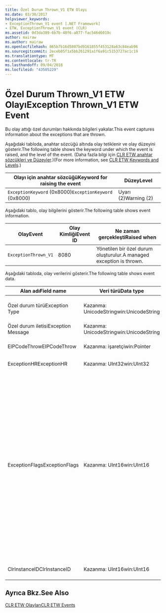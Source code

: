 ```yaml
---
title: Özel Durum Thrown_V1 ETW Olayı
ms.date: 03/30/2017
helpviewer_keywords:
- ExceptionThrown_V1 event [.NET Framework]
- ETW, ExceptionThrown_V1 event (CLR)
ms.assetid: 0d3da389-6b7b-40f6-a877-fac546d6019c
author: mairaw
ms.author: mairaw
ms.openlocfilehash: 865b7b16d5807bd9161855f453128a63c84eab96
ms.sourcegitcommit: 2eceb05f1a5bb261291a1f6a91c5153727ac1c19
ms.translationtype: MT
ms.contentlocale: tr-TR
ms.lasthandoff: 09/04/2018
ms.locfileid: "43505229"
---
```

# <a name="exception-thrownv1-etw-event"></a><span data-ttu-id="c5ae1-102">Özel Durum Thrown_V1 ETW Olayı</span><span class="sxs-lookup"><span data-stu-id="c5ae1-102">Exception Thrown_V1 ETW Event</span></span>
<span data-ttu-id="c5ae1-103">Bu olay attığı özel durumları hakkında bilgileri yakalar.</span><span class="sxs-lookup"><span data-stu-id="c5ae1-103">This event captures information about the exceptions that are thrown.</span></span>  
  
 <span data-ttu-id="c5ae1-104">Aşağıdaki tabloda, anahtar sözcüğü altında olay tetiklenir ve olay düzeyini gösterir.</span><span class="sxs-lookup"><span data-stu-id="c5ae1-104">The following table shows the keyword under which the event is raised, and the level of the event.</span></span> <span data-ttu-id="c5ae1-105">(Daha fazla bilgi için [CLR ETW anahtar sözcükleri ve Düzeyler](../../../docs/framework/performance/clr-etw-keywords-and-levels.md).)</span><span class="sxs-lookup"><span data-stu-id="c5ae1-105">(For more information, see [CLR ETW Keywords and Levels](../../../docs/framework/performance/clr-etw-keywords-and-levels.md).)</span></span>  
  
|<span data-ttu-id="c5ae1-106">Olayı için anahtar sözcüğü</span><span class="sxs-lookup"><span data-stu-id="c5ae1-106">Keyword for raising the event</span></span>|<span data-ttu-id="c5ae1-107">Düzey</span><span class="sxs-lookup"><span data-stu-id="c5ae1-107">Level</span></span>|  
|-----------------------------------|-----------|  
|<span data-ttu-id="c5ae1-108">`ExceptionKeyword` (0x8000)</span><span class="sxs-lookup"><span data-stu-id="c5ae1-108">`ExceptionKeyword` (0x8000)</span></span>|<span data-ttu-id="c5ae1-109">Uyarı (2)</span><span class="sxs-lookup"><span data-stu-id="c5ae1-109">Warning (2)</span></span>|  
  
 <span data-ttu-id="c5ae1-110">Aşağıdaki tablo, olay bilgilerini gösterir.</span><span class="sxs-lookup"><span data-stu-id="c5ae1-110">The following table shows event information.</span></span>  
  
|<span data-ttu-id="c5ae1-111">Olay</span><span class="sxs-lookup"><span data-stu-id="c5ae1-111">Event</span></span>|<span data-ttu-id="c5ae1-112">Olay Kimliği</span><span class="sxs-lookup"><span data-stu-id="c5ae1-112">Event ID</span></span>|<span data-ttu-id="c5ae1-113">Ne zaman gerçekleşti</span><span class="sxs-lookup"><span data-stu-id="c5ae1-113">Raised when</span></span>|  
|-----------|--------------|-----------------|  
|`ExceptionThrown_V1`|<span data-ttu-id="c5ae1-114">80</span><span class="sxs-lookup"><span data-stu-id="c5ae1-114">80</span></span>|<span data-ttu-id="c5ae1-115">Yönetilen bir özel durum oluşturulur.</span><span class="sxs-lookup"><span data-stu-id="c5ae1-115">A managed exception is thrown.</span></span>|  
  
 <span data-ttu-id="c5ae1-116">Aşağıdaki tabloda, olay verilerini gösterir.</span><span class="sxs-lookup"><span data-stu-id="c5ae1-116">The following table shows event data.</span></span>  
  
|<span data-ttu-id="c5ae1-117">Alan adı</span><span class="sxs-lookup"><span data-stu-id="c5ae1-117">Field name</span></span>|<span data-ttu-id="c5ae1-118">Veri türü</span><span class="sxs-lookup"><span data-stu-id="c5ae1-118">Data type</span></span>|<span data-ttu-id="c5ae1-119">Açıklama</span><span class="sxs-lookup"><span data-stu-id="c5ae1-119">Description</span></span>|  
|----------------|---------------|-----------------|  
|<span data-ttu-id="c5ae1-120">Özel durum türü</span><span class="sxs-lookup"><span data-stu-id="c5ae1-120">Exception Type</span></span>|<span data-ttu-id="c5ae1-121">Kazanma: UnicodeString</span><span class="sxs-lookup"><span data-stu-id="c5ae1-121">win:UnicodeString</span></span>|<span data-ttu-id="c5ae1-122">Özel durumun türünü; Örneğin, `System.NullReferenceException`.</span><span class="sxs-lookup"><span data-stu-id="c5ae1-122">Type of the exception; for example, `System.NullReferenceException`.</span></span>|  
|<span data-ttu-id="c5ae1-123">Özel durum iletisi</span><span class="sxs-lookup"><span data-stu-id="c5ae1-123">Exception Message</span></span>|<span data-ttu-id="c5ae1-124">Kazanma: UnicodeString</span><span class="sxs-lookup"><span data-stu-id="c5ae1-124">win:UnicodeString</span></span>|<span data-ttu-id="c5ae1-125">Gerçek özel durum iletisi.</span><span class="sxs-lookup"><span data-stu-id="c5ae1-125">Actual exception message.</span></span>|  
|<span data-ttu-id="c5ae1-126">EIPCodeThrow</span><span class="sxs-lookup"><span data-stu-id="c5ae1-126">EIPCodeThrow</span></span>|<span data-ttu-id="c5ae1-127">Kazanma: işaretçi</span><span class="sxs-lookup"><span data-stu-id="c5ae1-127">win:Pointer</span></span>|<span data-ttu-id="c5ae1-128">Özel durum oluştuğu yönerge işaretçisi.</span><span class="sxs-lookup"><span data-stu-id="c5ae1-128">Instruction pointer where exception occurred.</span></span>|  
|<span data-ttu-id="c5ae1-129">ExceptionHR</span><span class="sxs-lookup"><span data-stu-id="c5ae1-129">ExceptionHR</span></span>|<span data-ttu-id="c5ae1-130">Kazanma: UInt32</span><span class="sxs-lookup"><span data-stu-id="c5ae1-130">win:UInt32</span></span>|<span data-ttu-id="c5ae1-131">Özel durum [HRESULT](https://go.microsoft.com/fwlink/?LinkId=179679).</span><span class="sxs-lookup"><span data-stu-id="c5ae1-131">Exception [HRESULT](https://go.microsoft.com/fwlink/?LinkId=179679).</span></span>|  
|<span data-ttu-id="c5ae1-132">ExceptionFlags</span><span class="sxs-lookup"><span data-stu-id="c5ae1-132">ExceptionFlags</span></span>|<span data-ttu-id="c5ae1-133">Kazanma: UInt16</span><span class="sxs-lookup"><span data-stu-id="c5ae1-133">win:UInt16</span></span>|<span data-ttu-id="c5ae1-134">0x01: HasInnerException (bkz [CLR ETW olaylarını](../../../docs/framework/performance/clr-etw-events.md) Visual Basic belgelerinde).</span><span class="sxs-lookup"><span data-stu-id="c5ae1-134">0x01: HasInnerException (see [CLR ETW Events](../../../docs/framework/performance/clr-etw-events.md) in the Visual Basic documentation).</span></span><br /><br /> <span data-ttu-id="c5ae1-135">0x02: IsNestedException.</span><span class="sxs-lookup"><span data-stu-id="c5ae1-135">0x02: IsNestedException.</span></span><br /><br /> <span data-ttu-id="c5ae1-136">0x04: IsRethrownException.</span><span class="sxs-lookup"><span data-stu-id="c5ae1-136">0x04: IsRethrownException.</span></span><br /><br /> <span data-ttu-id="c5ae1-137">0x08: IsCorruptedStateException (işlem durumu bozuk olduğunu belirtir; bkz [işleme bozuk durum özel durumları](https://go.microsoft.com/fwlink/?LinkId=179681) MSDN'de).</span><span class="sxs-lookup"><span data-stu-id="c5ae1-137">0x08: IsCorruptedStateException (indicates that the process state is corrupt; see [Handling Corrupted State Exceptions](https://go.microsoft.com/fwlink/?LinkId=179681) on MSDN).</span></span><br /><br /> <span data-ttu-id="c5ae1-138">0x10: IsCLSCompliant (türeyen bir özel durum <xref:System.Exception> CLS uyumlu; Aksi takdirde, CLS uyumlu değil).</span><span class="sxs-lookup"><span data-stu-id="c5ae1-138">0x10: IsCLSCompliant (an exception that derives from <xref:System.Exception> is CLS-compliant; otherwise, it is not CLS-compliant).</span></span>|  
|<span data-ttu-id="c5ae1-139">ClrInstanceID</span><span class="sxs-lookup"><span data-stu-id="c5ae1-139">ClrInstanceID</span></span>|<span data-ttu-id="c5ae1-140">Kazanma: UInt16</span><span class="sxs-lookup"><span data-stu-id="c5ae1-140">win:UInt16</span></span>|<span data-ttu-id="c5ae1-141">CLR veya CoreCLR örneği için benzersiz kimlik.</span><span class="sxs-lookup"><span data-stu-id="c5ae1-141">Unique ID for the instance of CLR or CoreCLR.</span></span>|  
  
## <a name="see-also"></a><span data-ttu-id="c5ae1-142">Ayrıca Bkz.</span><span class="sxs-lookup"><span data-stu-id="c5ae1-142">See Also</span></span>  
 [<span data-ttu-id="c5ae1-143">CLR ETW Olayları</span><span class="sxs-lookup"><span data-stu-id="c5ae1-143">CLR ETW Events</span></span>](../../../docs/framework/performance/clr-etw-events.md)
